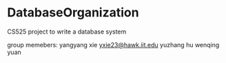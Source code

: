 DatabaseOrganization
====================

CS525 project to write a database system

group memebers:
yangyang xie yxie23@hawk.iit.edu
yuzhang hu
wenqing yuan
